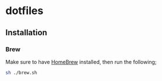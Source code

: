 # dotfiles

## Installation

### Brew

Make sure to have [HomeBrew](https://brew.sh/) installed, then run the following;

```sh
sh ./brew.sh
```
